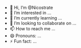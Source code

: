 - 👋 Hi, I’m @Nicostrate
- 👀 I’m interested in ...
- 🌱 I’m currently learning ...
- 💞️ I’m looking to collaborate on ...
- 📫 How to reach me ...
- 😄 Pronouns: ...
- ⚡ Fun fact: ...

<!---
Nicostrate/Nicostrate is a ✨ special ✨ repository because its `README.md` (this file) appears on your GitHub profile.
You can click the Preview link to take a look at your changes.
--->
